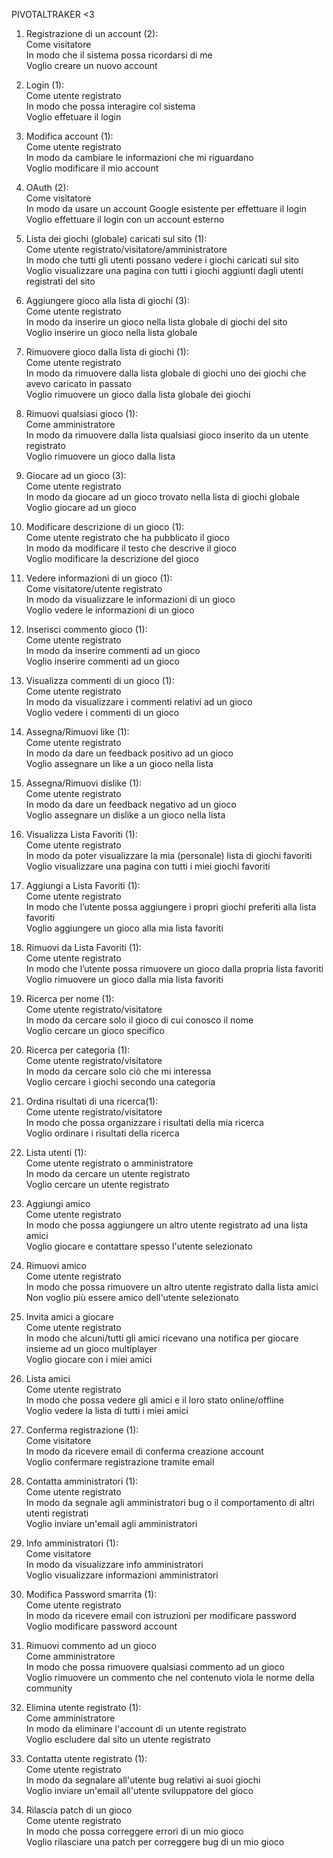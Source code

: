 

PIVOTALTRAKER <3

1) Registrazione di un account (2):
<br>Come visitatore
<br>In modo che il sistema possa ricordarsi di me
<br>Voglio creare un nuovo account
2) Login (1):
<br>Come utente registrato
<br>In modo che possa interagire col sistema
<br>Voglio effetuare il login
3) Modifica account (1):
<br>Come utente registrato
<br>In modo da cambiare le informazioni che mi riguardano
<br>Voglio modificare il mio account
4) OAuth (2):
<br>Come visitatore
<br>In modo da usare un account Google esistente per effettuare il login
<br>Voglio effettuare il login con un account esterno
5) Lista dei giochi (globale) caricati sul sito (1):
<br>Come utente registrato/visitatore/amministratore 
<br>In modo che tutti gli utenti possano vedere i giochi caricati sul sito
<br>Voglio visualizzare una pagina con tutti i giochi aggiunti dagli utenti registrati del sito
6) Aggiungere gioco alla lista di giochi (3):
<br>Come utente registrato
<br>In modo da inserire un gioco nella lista globale di giochi del sito
<br>Voglio inserire un gioco nella lista globale
7) Rimuovere gioco dalla lista di giochi (1):
<br>Come utente registrato
<br>In modo da rimuovere dalla lista globale di giochi uno dei giochi che avevo caricato in passato
<br>Voglio rimuovere un gioco dalla lista globale dei giochi
8) Rimuovi qualsiasi gioco (1):
<br>Come amministratore
<br>In modo da rimuovere dalla lista qualsiasi gioco inserito da un utente registrato
<br>Voglio rimuovere un gioco dalla lista
9) Giocare ad un gioco (3):
<br>Come utente registrato
<br>In modo da giocare ad un gioco trovato nella lista di giochi globale
<br>Voglio giocare ad un gioco

10) Modificare descrizione di un gioco (1):
<br>Come utente registrato che ha pubblicato il gioco
<br>In modo da modificare il testo che descrive il gioco
<br>Voglio modificare la descrizione del gioco

11) Vedere informazioni di un gioco (1):
<br>Come visitatore/utente registrato
<br>In modo da visualizzare le informazioni di un gioco
<br>Voglio vedere le informazioni di un gioco

12) Inserisci commento gioco (1):
<br>Come utente registrato
<br>In modo da inserire commenti ad un gioco
<br>Voglio inserire commenti ad un gioco

13) Visualizza commenti di un gioco (1):
<br>Come utente registrato
<br>In modo da visualizzare i commenti relativi ad un gioco
<br>Voglio vedere i commenti di un gioco

14) Assegna/Rimuovi like (1):
<br>Come utente registrato
<br>In modo da dare un feedback positivo ad un gioco
<br>Voglio assegnare un like a un gioco nella lista

15) Assegna/Rimuovi dislike (1):
<br>Come utente registrato
<br>In modo da dare un feedback negativo ad un gioco
<br>Voglio assegnare un dislike a un gioco nella lista

16) Visualizza Lista Favoriti (1):
<br>Come utente registrato
<br>In modo da poter visualizzare la mia (personale) lista di giochi favoriti
<br>Voglio visualizzare una pagina con tutti i miei giochi favoriti

17) Aggiungi a Lista Favoriti (1):
<br>Come utente registrato
<br>In modo che l’utente possa aggiungere i propri giochi preferiti alla lista favoriti
<br>Voglio aggiungere un gioco alla mia lista favoriti

18) Rimuovi da Lista Favoriti (1):
<br>Come utente registrato
<br>In modo che l’utente possa rimuovere un gioco dalla propria lista favoriti
<br>Voglio rimuovere un gioco dalla mia lista favoriti

19) Ricerca per nome (1):
<br>Come utente registrato/visitatore
<br>In modo da cercare solo il gioco di cui conosco il nome
<br>Voglio cercare un gioco specifico

20) Ricerca per categoria (1):
<br>Come utente registrato/visitatore
<br>In modo da cercare solo ciò che mi interessa
<br>Voglio cercare i giochi secondo una categoria

21) Ordina risultati di una ricerca(1):
<br>Come utente registrato/visitatore
<br>In modo che possa organizzare i risultati della mia ricerca
<br>Voglio ordinare i risultati della ricerca

22) Lista utenti (1):
<br>Come utente registrato o amministratore
<br>In modo da cercare un utente registrato
<br>Voglio cercare un utente registrato

23) Aggiungi amico
<br> Come utente registrato
<br> In modo che possa aggiungere un altro utente registrato ad una lista amici
<br> Voglio giocare e contattare spesso l'utente selezionato

24) Rimuovi amico
<br> Come utente registrato
<br> In modo che possa rimuovere un altro utente registrato dalla lista amici
<br> Non voglio più essere amico dell'utente selezionato

25) Invita amici a giocare
<br> Come utente registrato
<br> In modo che alcuni/tutti gli amici ricevano una notifica per giocare insieme ad un gioco multiplayer
<br> Voglio giocare con i miei amici

26) Lista amici
<br> Come utente registrato
<br> In modo che possa vedere gli amici e il loro stato online/offline
<br> Voglio vedere la lista di tutti i miei amici

27) Conferma registrazione (1):
<br>Come visitatore
<br>In modo da ricevere email di conferma creazione account
<br>Voglio confermare registrazione tramite email

28) Contatta amministratori (1):
<br>Come utente registrato
<br>In modo da segnale agli amministratori bug o il comportamento di altri utenti registrati
<br>Voglio inviare un'email agli amministratori

29) Info amministratori (1):
<br>Come visitatore
<br>In modo da visualizzare info amministratori
<br>Voglio visualizzare informazioni amministratori

30) Modifica Password smarrita (1):
<br>Come utente registrato
<br>In modo da ricevere email con istruzioni per modificare password
<br>Voglio modificare password account

31) Rimuovi commento ad un gioco
<br> Come amministratore
<br> In modo che possa rimuovere qualsiasi commento ad un gioco
<br> Voglio rimuovere un commento che nel contenuto viola le norme della community

32) Elimina utente registrato (1):
<br>Come amministratore
<br>In modo da eliminare l'account di un utente registrato
<br>Voglio escludere dal sito un utente registrato

33) Contatta utente registrato (1):
<br>Come utente registrato
<br>In modo da segnalare all'utente bug relativi ai suoi giochi
<br>Voglio inviare un'email all'utente sviluppatore del gioco

34) Rilascia patch di un gioco
<br> Come utente registrato
<br> In modo che possa correggere errori di un mio gioco
<br> Voglio rilasciare una patch per correggere bug di un mio gioco